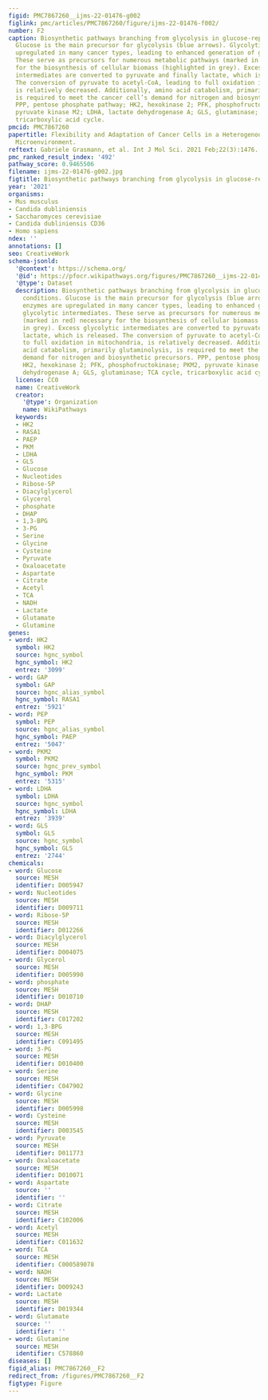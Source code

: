 ```yaml
---
figid: PMC7867260__ijms-22-01476-g002
figlink: pmc/articles/PMC7867260/figure/ijms-22-01476-f002/
number: F2
caption: Biosynthetic pathways branching from glycolysis in glucose-replete conditions.
  Glucose is the main precursor for glycolysis (blue arrows). Glycolytic enzymes are
  upregulated in many cancer types, leading to enhanced generation of glycolytic intermediates.
  These serve as precursors for numerous metabolic pathways (marked in red) necessary
  for the biosynthesis of cellular biomass (highlighted in grey). Excess glycolytic
  intermediates are converted to pyruvate and finally lactate, which is released.
  The conversion of pyruvate to acetyl-CoA, leading to full oxidation in mitochondria,
  is relatively decreased. Additionally, amino acid catabolism, primarily glutaminolysis,
  is required to meet the cancer cell’s demand for nitrogen and biosynthetic precursors.
  PPP, pentose phosphate pathway; HK2, hexokinase 2; PFK, phosphofructokinase; PKM2,
  pyruvate kinase M2; LDHA, lactate dehydrogenase A; GLS, glutaminase; TCA cycle,
  tricarboxylic acid cycle.
pmcid: PMC7867260
papertitle: Flexibility and Adaptation of Cancer Cells in a Heterogenous Metabolic
  Microenvironment.
reftext: Gabriele Grasmann, et al. Int J Mol Sci. 2021 Feb;22(3):1476.
pmc_ranked_result_index: '492'
pathway_score: 0.9465506
filename: ijms-22-01476-g002.jpg
figtitle: Biosynthetic pathways branching from glycolysis in glucose-replete conditions
year: '2021'
organisms:
- Mus musculus
- Candida dubliniensis
- Saccharomyces cerevisiae
- Candida dubliniensis CD36
- Homo sapiens
ndex: ''
annotations: []
seo: CreativeWork
schema-jsonld:
  '@context': https://schema.org/
  '@id': https://pfocr.wikipathways.org/figures/PMC7867260__ijms-22-01476-g002.html
  '@type': Dataset
  description: Biosynthetic pathways branching from glycolysis in glucose-replete
    conditions. Glucose is the main precursor for glycolysis (blue arrows). Glycolytic
    enzymes are upregulated in many cancer types, leading to enhanced generation of
    glycolytic intermediates. These serve as precursors for numerous metabolic pathways
    (marked in red) necessary for the biosynthesis of cellular biomass (highlighted
    in grey). Excess glycolytic intermediates are converted to pyruvate and finally
    lactate, which is released. The conversion of pyruvate to acetyl-CoA, leading
    to full oxidation in mitochondria, is relatively decreased. Additionally, amino
    acid catabolism, primarily glutaminolysis, is required to meet the cancer cell’s
    demand for nitrogen and biosynthetic precursors. PPP, pentose phosphate pathway;
    HK2, hexokinase 2; PFK, phosphofructokinase; PKM2, pyruvate kinase M2; LDHA, lactate
    dehydrogenase A; GLS, glutaminase; TCA cycle, tricarboxylic acid cycle.
  license: CC0
  name: CreativeWork
  creator:
    '@type': Organization
    name: WikiPathways
  keywords:
  - HK2
  - RASA1
  - PAEP
  - PKM
  - LDHA
  - GLS
  - Glucose
  - Nucleotides
  - Ribose-5P
  - Diacylglycerol
  - Glycerol
  - phosphate
  - DHAP
  - 1,3-BPG
  - 3-PG
  - Serine
  - Glycine
  - Cysteine
  - Pyruvate
  - Oxaloacetate
  - Aspartate
  - Citrate
  - Acetyl
  - TCA
  - NADH
  - Lactate
  - Glutamate
  - Glutamine
genes:
- word: HK2
  symbol: HK2
  source: hgnc_symbol
  hgnc_symbol: HK2
  entrez: '3099'
- word: GAP
  symbol: GAP
  source: hgnc_alias_symbol
  hgnc_symbol: RASA1
  entrez: '5921'
- word: РЕP
  symbol: PEP
  source: hgnc_alias_symbol
  hgnc_symbol: PAEP
  entrez: '5047'
- word: PKM2
  symbol: PKM2
  source: hgnc_prev_symbol
  hgnc_symbol: PKM
  entrez: '5315'
- word: LDHA
  symbol: LDHA
  source: hgnc_symbol
  hgnc_symbol: LDHA
  entrez: '3939'
- word: GLS
  symbol: GLS
  source: hgnc_symbol
  hgnc_symbol: GLS
  entrez: '2744'
chemicals:
- word: Glucose
  source: MESH
  identifier: D005947
- word: Nucleotides
  source: MESH
  identifier: D009711
- word: Ribose-5P
  source: MESH
  identifier: D012266
- word: Diacylglycerol
  source: MESH
  identifier: D004075
- word: Glycerol
  source: MESH
  identifier: D005990
- word: phosphate
  source: MESH
  identifier: D010710
- word: DHAP
  source: MESH
  identifier: C017202
- word: 1,3-BPG
  source: MESH
  identifier: C091495
- word: 3-PG
  source: MESH
  identifier: D010400
- word: Serine
  source: MESH
  identifier: C047902
- word: Glycine
  source: MESH
  identifier: D005998
- word: Cysteine
  source: MESH
  identifier: D003545
- word: Pyruvate
  source: MESH
  identifier: D011773
- word: Oxaloacetate
  source: MESH
  identifier: D010071
- word: Aspartate
  source: ''
  identifier: ''
- word: Citrate
  source: MESH
  identifier: C102006
- word: Acetyl
  source: MESH
  identifier: C011632
- word: TCA
  source: MESH
  identifier: C000589078
- word: NADH
  source: MESH
  identifier: D009243
- word: Lactate
  source: MESH
  identifier: D019344
- word: Glutamate
  source: ''
  identifier: ''
- word: Glutamine
  source: MESH
  identifier: C578860
diseases: []
figid_alias: PMC7867260__F2
redirect_from: /figures/PMC7867260__F2
figtype: Figure
---
```

